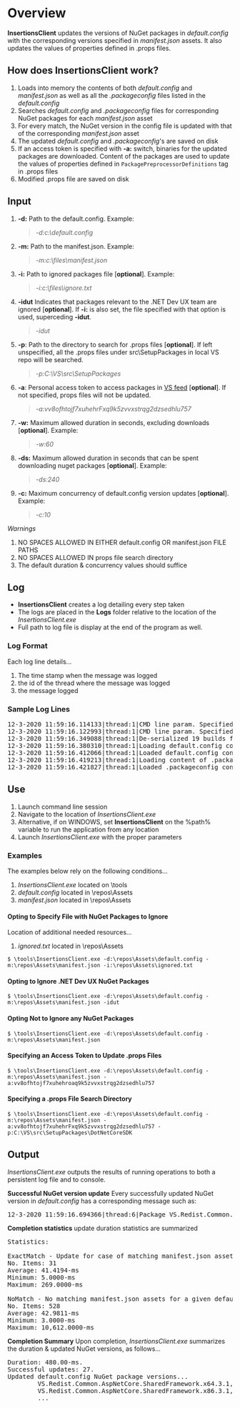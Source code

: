 # Overview
**InsertionsClient** updates the versions of NuGet packages in _default.config_ with the corresponding versions specified in _manifest.json_ assets. It also updates the values of properties defined in .props files.

## How does **InsertionsClient** work?
1. Loads into memory the contents of both _default.config_ and _manifest.json_ as well as all the _.packageconfig_ files listed in the _default.config_
1. Searches _default.config_ and _.packageconfig_ files for corresponding NuGet packages for each _manifest.json_ asset
1. For every match, the NuGet version in the config file is updated with that of the corresponding _manifest.json_ asset
1. The updated _default.config_ and _.packageconfig_'s are saved on disk
1. If an access token is specified with **-a:** switch, binaries for the updated packages are downloaded. Content of the packages are used to update the values of properties defined in `PackagePreprocessorDefinitions` tag in .props files
1. Modified .props file are saved on disk
## Input
1. **-d:** Path to the default.config.  Example: 
    > _-d:c:\default.config_
1. **-m:** Path to the manifest.json.  Example:
    > _-m:c:\files\manifest.json_
1. **-i:** Path to ignored packages file [**optional**]. Example: 
    > _-i:c:\files\ignore.txt_
1. **-idut** Indicates that packages relevant to the .NET Dev UX team are ignored [**optional**].  If **-i:** is also set, the file specified with that option is used, superceding **-idut**.
    > _-idut_
1. **-p**: Path to the directory to search for .props files [**optional**]. If left unspecified, all the .props files under src\SetupPackages in local VS repo will be searched.
    > _-p:C:\VS\src\SetupPackages_
1. **-a**: Personal access token to access packages in [VS feed](https://pkgs.dev.azure.com/devdiv/_packaging/VS-CoreXtFeeds/nuget/v3/index.json) [**optional**]. If not specified, props files will not be updated.
    > _-a:vv8ofhtojf7xuhehrFxq9k5zvvxstrqg2dzsedhlu757_
1. **-w:** Maximum allowed duration in seconds, excluding downloads [**optional**].  Example: 
    > _-w:60_
1. **-ds:** Maximum allowed duration in seconds that can be spent downloading nuget packages [**optional**].  Example: 
    > _-ds:240_
1. **-c:** Maximum concurrency of default.config version updates [**optional**].  Example:
    > _-c:10_

_Warnings_
1. NO SPACES ALLOWED IN EITHER default.config OR manifest.json FILE PATHS
1. NO SPACES ALLOWED IN props file search directory
1. The default duration & concurrency values should suffice

## Log
* **InsertionsClient** creates a log detailing every step taken
* The logs are placed in the **Logs** folder relative to the location of the _InsertionsClient.exe_
* Full path to log file is display at the end of the program as well.

### Log Format
Each log line details...
1. The time stamp when the message was logged
1. the id of the thread where the message was logged
1. the message logged

### Sample Log Lines
<pre>
12-3-2020 11:59:16.114133|thread:1|CMD line param. Specified default.config: C:\Users\bozturk\source\repos\VS\.corext\Configs\default.config
12-3-2020 11:59:16.122993|thread:1|CMD line param. Specified manifest.json: C:\Users\bozturk\source\repos\InsertionsClient\tests\InsertionsClientTest\Assets\manifest.json
12-3-2020 11:59:16.349088|thread:1|De-serialized 19 builds from manifest.json.
12-3-2020 11:59:16.380310|thread:1|Loading default.config content from C:\Users\bozturk\source\repos\VS\.corext\Configs\default.config.
12-3-2020 11:59:16.412066|thread:1|Loaded default.config content.
12-3-2020 11:59:16.419213|thread:1|Loading content of .packageconfig at C:\Users\bozturk\source\repos\VS\.corext\Configs\Microsoft.Developer.IdentityService\IdentityService.packageconfig.
12-3-2020 11:59:16.421827|thread:1|Loaded .packageconfig content.
</pre>

## Use
1. Launch command line session
1. Navigate to the location of _InsertionsClient.exe_
1. Alternative, if on WINDOWS, set **InsertionsClient** on the %path% variable to run the application from any location
1. Launch _InsertionsClient.exe_ with the proper parameters
### Examples
The examples below rely on the following conditions...
1. _InsertionsClient.exe_ located on \tools
1. _default.config_ located in \repos\Assets
1. _manifest.json_ located in \repos\Assets

#### Opting to Specify File with NuGet Packages to Ignore
Location of additional needed resources...
1. _ignored.txt_ located in \repos\Assets
```pwsh
$ \tools\InsertionsClient.exe -d:\repos\Assets\default.config -m:\repos\Assets\manifest.json -i:\repos\Assets\ignored.txt
```
#### Opting to Ignore .NET Dev UX NuGet Packages
```pwsh
$ \tools\InsertionsClient.exe -d:\repos\Assets\default.config -m:\repos\Assets\manifest.json -idut
```
#### Opting Not to Ignore any NuGet Packages
```pwsh
$ \tools\InsertionsClient.exe -d:\repos\Assets\default.config -m:\repos\Assets\manifest.json
```
#### Specifying an Access Token to Update .props Files
```pwsh
$ \tools\InsertionsClient.exe -d:\repos\Assets\default.config -m:\repos\Assets\manifest.json -a:vv8ofhtojf7xuhehroaq9k5zvvxstrqg2dzsedhlu757
```
#### Specifying a .props File Search Directory
```pwsh
$ \tools\InsertionsClient.exe -d:\repos\Assets\default.config -m:\repos\Assets\manifest.json -a:vv8ofhtojf7xuhehrFxq9k5zvvxstrqg2dzsedhlu757 -p:C:\VS\src\SetupPackages\DotNetCoreSDK
```

## Output
_InsertionsClient.exe_ outputs the results of running operations to both a persistent log file and to console.

**Successful NuGet version update** Every successfully updated NuGet version in _default.config_ has a corresponding message such as:
<pre>
12-3-2020 11:59:16.694366|thread:6|Package VS.Redist.Common.WindowsDesktop.SharedFramework.x64.3.1 was updated to version 3.1.2-servicing.20067.4
</pre>

**Completion statistics** update duration statistics are summarized
<pre>
Statistics:

ExactMatch - Update for case of matching manifest.json assets with multiple verions; where version of the exact matching NuGet asset was selected
No. Items: 31
Average: 41.4194-ms
Minimum: 5.0000-ms
Maximum: 269.0000-ms

NoMatch - No matching manifest.json assets for a given default.config NuGet
No. Items: 528
Average: 42.9811-ms
Minimum: 3.0000-ms
Maximum: 10,612.0000-ms
</pre>


**Completion Summary** Upon completion, _InsertionsClient.exe_ summarizes the duration & updated NuGet versions, as follows...
<pre>
Duration: 480.00-ms.
Successful updates: 27.
Updated default.config NuGet package versions...
        VS.Redist.Common.AspNetCore.SharedFramework.x64.3.1, version: 3.1.2-servicing.20068.1
        VS.Redist.Common.AspNetCore.SharedFramework.x86.3.1, version: 3.1.2-servicing.20068.1
        ...
</pre>